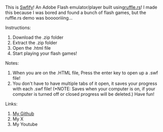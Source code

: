 This is [Swfify](https://github.com/TheAlphaLeopard/swfify)! An Adobe Flash emulator/player built using[ruffle.rs](ruffle.rs)!
I made this because I was bored and found a bunch of flash games, but the ruffle.rs demo was booooriiing...

Instructions:
1. Download the .zip folder
2. Extract the .zip folder
3. Open the .html file
4. Start playing your flash games!

Notes:
1. When you are on the .HTML file, Press the enter key to open up a .swf file!
2. You don't have to have multiple tabs of it open, it saves your progress with each .swf file! (*NOTE: Saves when your computer is on, if your computer is turned off or closed progress will be deleted.)
Have fun!

Links:
1. [My Github](github.com/TheAlphaLeopard)
2. My X
3. My Youtube

